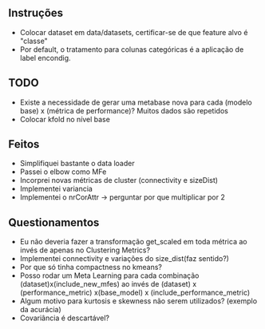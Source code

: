 ## Instruções
 <ul>
    <li>Colocar dataset em data/datasets, certificar-se de que feature alvo é "classe"</li>
    <li> Por default, o tratamento para colunas categóricas é a aplicação de label encondig.</li>
 </ul> 

## TODO
<ul>
   <li>Existe a necessidade de gerar uma metabase nova para cada (modelo base) x (métrica de performance)? Muitos dados são repetidos</li>
   <li>Colocar kfold no nível base</li>

</ul>


## Feitos
<ul>
   <li>Simplifiquei bastante o data loader</li>
   <li>Passei o elbow como MFe</li>
   <li>Incorprei novas métricas de cluster (connectivity e sizeDist)</li>
   <li>Implementei variancia</li>
   <li>Implementei o nrCorAttr -> perguntar por que multiplicar por 2</li>
</ul>


## Questionamentos 
<ul>
   <li>Eu não deveria fazer a transformação get_scaled em toda métrica ao invés de apenas no Clustering Metrics?</li>
   <li>Implementei connectivity e  variações do size_dist(faz sentido?)</li>
   <li>Por que só tinha compactness no kmeans?</li>
   <li>Posso rodar um Meta Learning para cada combinação (dataset)x(include_new_mfes) ao invés de (dataset) x (performance_metric) x(base_model) x (include_performance_metric)
   </li>
   <li>Algum motivo para kurtosis e skewness não serem utilizados? (exemplo da acurácia)</li>
   <li>Covariância é descartável?</li>
   
</ul>